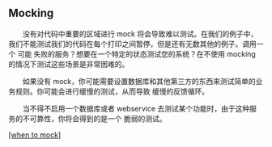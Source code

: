 ## Mocking

&emsp;&emsp;没有对代码中重要的区域进行 mock 将会导致难以测试。在我们的例子中，我们不能测试我们的代码在每个打印之间暂停，但是还有无数其他的例子。调用一个 可能 失败的服务？想要在一个特定的状态测试您的系统？在不使用 mocking 的情况下测试这些场景是非常困难的。

&emsp;&emsp;如果没有 mock，你可能需要设置数据库和其他第三方的东西来测试简单的业务规则。你可能会进行缓慢的测试，从而导致 缓慢的反馈循环。

&emsp;&emsp;当不得不启用一个数据库或者 webservice 去测试某个功能时，由于这种服务的不可靠性，你将会得到的是一个 脆弱的测试。

[\[when to mock\]](https://8thlight.com/blog/uncle-bob/2014/05/10/WhenToMock.html)